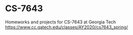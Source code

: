 # CS-7643
Homeworks and projects for CS-7643 at Georgia Tech
https://www.cc.gatech.edu/classes/AY2020/cs7643_spring/
